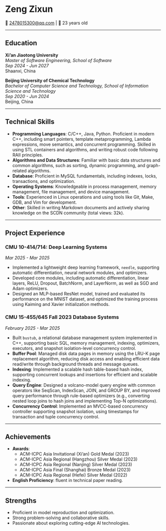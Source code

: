 # Zeng Zixun  
📧 2478015300@qq.com | 📍 23 years old

---

## Education  
**Xi’an Jiaotong University**  
*Master of Software Engineering, School of Software*  
*Sep 2024 - Jun 2027*  
Shaanxi, China  

**Beijing University of Chemical Technology**  
*Bachelor of Computer Science and Technology, School of Information Science and Technology*  
*Sep 2020 - Jun 2024*  
Beijing, China  

---

## Technical Skills  
- ​**Programming Languages**: C/C++, Java, Python. Proficient in modern C++, including smart pointers, template metaprogramming, Lambda expressions, move semantics, and concurrent programming. Skilled in using STL containers and algorithms, and writing robust code following RAII principles.  
- ​**Algorithms and Data Structures**: Familiar with basic data structures and common algorithms, such as sorting, dynamic programming, and graph-related algorithms.  
- ​**Database**: Proficient in MySQL fundamentals, including indexes, locks, transactions, and optimization.  
- ​**Operating Systems**: Knowledgeable in process management, memory management, file management, and device management.  
- ​**Tools**: Experienced in Linux operations and using tools like Git, Make, GDB, and Vim for development.  
- ​**Other**: Skilled in writing Markdown documents and actively sharing knowledge on the SCDN community (total views: 32k).  

---

## Project Experience  
### CMU 10-414/714: Deep Learning Systems  
*Mar 2025 - Mar 2025*  
- Implemented a lightweight deep learning framework, `needle`, supporting automatic differentiation, neural network modules, and optimizers.  
- Developed core modules, including automatic differentiation, linear layers, ReLU, Dropout, BatchNorm, and LayerNorm, as well as SGD and Adam optimizers.  
- Designed an MLP-based ResNet model, trained and evaluated its performance on the MNIST dataset, and optimized the training process using Kaiming and Xavier initialization methods.  

### CMU 15-455/645 Fall 2023 Database Systems  
*February 2025 - Mar 2025*  
- Built `bustub`, a relational database management system implemented in C++, supporting basic SQL, memory management, indexing, optimizers, executors, and snapshot isolation-level concurrency control.  
- ​**Buffer Pool**: Managed disk data pages in memory using the LRU-K page replacement algorithm, reducing disk access and enabling efficient data read/write through background threads and message queues.  
- ​**Indexing**: Implemented a scalable hash table-based hash index, supporting concurrent lookups and insertions for efficient and scalable indexing.  
- ​**Query Engine**: Designed a volcano-model query engine with common operators like SeqScan, IndexScan, JOIN, and GROUP BY, and improved query performance through rule-based optimizers (e.g., converting nested loop joins to hash joins and implementing Top-N optimizations).  
- ​**Concurrency Control**: Implemented an MVCC-based concurrency controller supporting snapshot isolation, using timestamps for transaction and tuple concurrency control.  

---

## Achievements  
- ​**Awards**:  
  - ACM-ICPC Asia Invitational (Xi’an) Gold Medal (2023)  
  - ACM-ICPC Asia Regional (Hangzhou) Silver Medal (2023)  
  - ACM-ICPC Asia Regional (Nanjing) Silver Medal (2023)  
  - ACM-ICPC Asia Final (Shanghai) Bronze Medal (2023)  
  - ACM-ICPC Asia Regional (Hefei) Silver Medal (2022)  
- ​**English Proficiency**: fluent in technical paper reading.  

---

## Strengths  
- Proficient in model reproduction and optimization.  
- Strong problem-solving and collaborative skills.  
- Passionate about exploring cutting-edge AI technologies.  
